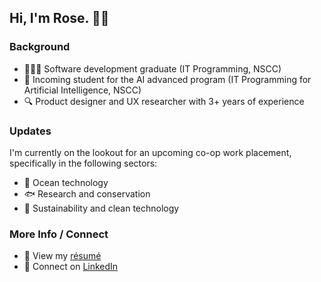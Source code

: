 ## Hi, I'm Rose. 👋🏼
### Background
- 👩🏻‍💻 Software development graduate (IT Programming, NSCC)
- 🤖 Incoming student for the AI advanced program (IT Programming for Artificial Intelligence, NSCC)
- 🔍 Product designer and UX researcher with 3+ years of experience

### Updates
I'm currently on the lookout for an upcoming co-op work placement, specifically in the following sectors:
- 🌊 Ocean technology
- 🐟 Research and conservation
- 🌱 Sustainability and clean technology

### More Info / Connect
- 📄 View my [résumé](https://drive.google.com/file/d/1Rxvu6U8NPcQpL-HU0hoM2CoJCFPPYUmM/view?usp=sharing)
- 🤝 Connect on [LinkedIn](https://www.linkedin.com/in/r-scoville/)
